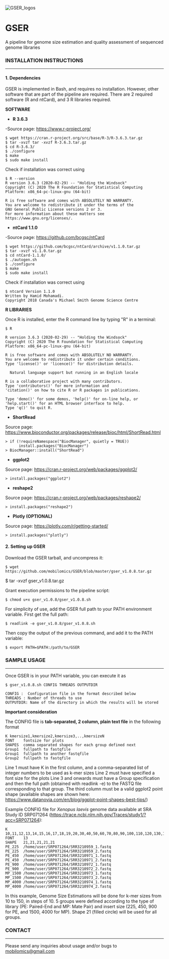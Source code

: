 ![GSER_logos](#)
# GSER
A pipeline for genome size estimation and quality assessment of sequenced genome libraries


### INSTALLATION INSTRUCTIONS
_________________________________________________

#### 1. Dependencies

GSER is implemented in Bash, and requires no installation. However, other software that are part of the pipeline are required.
There are 2 required software (R and ntCard), and 3 R libraries required. 

**SOFTWARE**
- **R 3.6.3**

-Source page: https://www.r-project.org/

    $ wget https://cran.r-project.org/src/base/R-3/R-3.6.3.tar.gz
    $ tar -xvzf tar -xvzf R-3.6.3.tar.gz
    $ cd R-3.6.3/
    $ ./configure
    $ make
    $ sudo make install

Check if installation was correct using    

    $ R --version
    R version 3.6.3 (2020-02-29) -- "Holding the Windsock"
    Copyright (C) 2020 The R Foundation for Statistical Computing
    Platform: x86_64-pc-linux-gnu (64-bit)

    R is free software and comes with ABSOLUTELY NO WARRANTY.
    You are welcome to redistribute it under the terms of the
    GNU General Public License versions 2 or 3.
    For more information about these matters see
    https://www.gnu.org/licenses/.

- **ntCard 1.1.0**

-Source page: https://github.com/bcgsc/ntCard

    $ wget https://github.com/bcgsc/ntCard/archive/v1.1.0.tar.gz
    $ tar -xvzf v1.1.0.tar.gz
    $ cd ntCard-1.1.0/
    $ ./autogen.sh
    $ ./configure
    $ make
    $ sudo make install
  
Check if installation was correct using  

    $ ntcard Version 1.1.0 
    Written by Hamid Mohamadi.
    Copyright 2018 Canada's Michael Smith Genome Science Centre
  
**R LIBRARIES**

Once R is installed, enter the R command line by typing "R" in a terminal:

    $ R

    R version 3.6.3 (2020-02-29) -- "Holding the Windsock"
    Copyright (C) 2020 The R Foundation for Statistical Computing
    Platform: x86_64-pc-linux-gnu (64-bit)

    R is free software and comes with ABSOLUTELY NO WARRANTY.
    You are welcome to redistribute it under certain conditions.
    Type 'license()' or 'licence()' for distribution details.

      Natural language support but running in an English locale

    R is a collaborative project with many contributors.
    Type 'contributors()' for more information and
    'citation()' on how to cite R or R packages in publications.

    Type 'demo()' for some demos, 'help()' for on-line help, or
    'help.start()' for an HTML browser interface to help.
    Type 'q()' to quit R.

- **ShortRead**

Source page: https://www.bioconductor.org/packages/release/bioc/html/ShortRead.html

    > if (!requireNamespace("BiocManager", quietly = TRUE))
          install.packages("BiocManager")
    > BiocManager::install("ShortRead")

- **ggplot2**

Source page: https://cran.r-project.org/web/packages/ggplot2/

    > install.packages("ggplot2")
    
- **reshape2**

Source page: https://cran.r-project.org/web/packages/reshape2/

    > install.packages("reshape2")

- **Plotly (OPTIONAL)**

Source page: https://plotly.com/r/getting-started/

    > install.packages("plotly")


#### 2. Setting up GSER

Download the GSER tarball, and uncompress it:

	$ wget https://github.com/mobilomics/GSER/blob/master/gser_v1.0.8.tar.gz
  $ tar -xvzf gser_v1.0.8.tar.gz

Grant execution permissions to the pipeline script:

    $ chmod u+x gser_v1.0.8/gser_v1.0.8.sh

For simplicity of use, add the GSER full path to your PATH environment variable. First get the full path:

    $ readlink -e gser_v1.0.8/gser_v1.0.8.sh
    
Then copy the output of the previous command, and add it to the PATH variable:

    $ export PATH=$PATH:/path/to/GSER

### SAMPLE USAGE
_________________________________________________

Once GSER is in your PATH variable, you can execute it as

    $ gser_v1.0.8.sh CONFIG THREADS OUTPUTDIR 
    
    CONFIG :  Configuration file in the format described below
    THREADS : Number of threads to use
    OUTPUTDIR: Name of the directory in which the results will be stored


**Important consideration**

The CONFIG file is **tab-separated, 2 column, plain text file** in the following format

    K kmersize1,kmersize2,kmersize3,..,kmersizeN
    FONT	fontsize for plots
    SHAPES	comma separated shapes for each group defined next
    Group1  fullpath to fastqfile
    Group1  fullpath to another fastqfile
    Group2  fullpath to fastqfile 

Line 1 must have K in the first column, and a comma-separated list of integer numbers to be used as k-mer sizes
Line 2 must have specified a font size for the plots
Line 3 and onwards must have a Group specification and then the full path (obtained with readlink -e) to the FASTQ file corresponding to that group. The third column must be a valid ggplot2 point shape (available shapes are shown here: https://www.datanovia.com/en/blog/ggplot-point-shapes-best-tips/)

Example CONFIG file for *Xenopus laevis* genome data available at SRA Study ID SRP071264 (https://trace.ncbi.nlm.nih.gov/Traces/study1/?acc=SRP071264):

    K       10,11,12,13,14,15,16,17,18,19,20,30,40,50,60,70,80,90,100,110,120,130,140,150
    FONT	13
    SHAPE	21,21,21,21,21
    PE_225  /home/user/SRP071264/SRR3210959_1.fastq
    PE_225  /home/user/SRP071264/SRR3210959_2.fastq
    PE_450  /home/user/SRP071264/SRR3210971_1.fastq
    PE_450  /home/user/SRP071264/SRR3210971_2.fastq
    PE_900  /home/user/SRP071264/SRR3210972_1.fastq
    PE_900  /home/user/SRP071264/SRR3210972_2.fastq
    MP_1500 /home/user/SRP071264/SRR3210973_1.fastq
    MP_1500 /home/user/SRP071264/SRR3210973_2.fastq
    MP_4000 /home/user/SRP071264/SRR3210974_1.fastq
    MP_4000 /home/user/SRP071264/SRR3210974_2.fastq

In this example, Genome Size Estimations will be done for k-mer sizes from 10 to 150, in steps of 10. 5 groups were defined according to the type of library (PE: Paired-End and MP: Mate Pair) and insert size (225, 450, 900 for PE, and 1500, 4000 for MP). Shape 21 (filled circle) will be used for all groups.


### CONTACT
_________________________________________________

Please send any inquiries about usage and/or bugs to mobilomics@gmail.com
